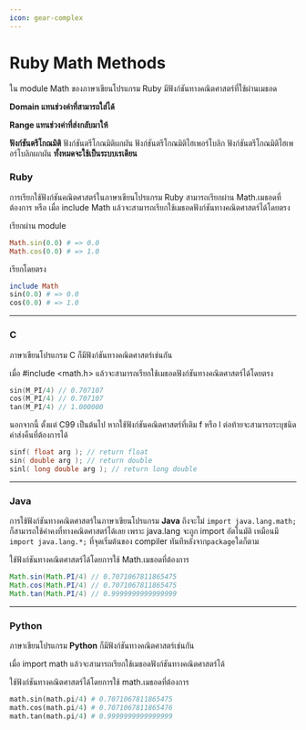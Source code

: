 ```yaml
---
icon: gear-complex
---
```


# Ruby Math Methods

ใน module Math ของภาษาเขียนโปรแกรม Ruby มีฟังก์ชันทางคณิตศาสตร์ที่ใช้ผ่านเมธอด

**Domain แทนช่วงค่าที่สามารถใส่ได้**

**Range แทนช่วงค่าที่ส่งกลับมาให้**

**ฟังก์ชันตรีโกณมิติ** ฟังก์ชันตรีโกณมิติผกผัน ฟังก์ชันตรีโกณมิติไฮเพอร์โบลิก ฟังก์ชันตรีโกณมิติไฮเพอร์โบลิกผกผัน **ทั้งหมดจะใช้เป็นระบบเรเดียน**

### Ruby

การเรียกใช้ฟังก์ชันคณิตศาสตร์ในภาษาเขียนโปรแกรม Ruby สามารถเรียกผ่าน Math.เมธอดที่ต้องการ หรือ เมื่อ include Math แล้วจะสามารถเรียกใช้เมธอดฟังก์ชันทางคณิตศาสตร์ได้โดยตรง

เรียกผ่าน module

```ruby
Math.sin(0.0) # => 0.0
Math.cos(0.0) # => 1.0
```

เรียกโดยตรง

```ruby
include Math
sin(0.0) # => 0.0
cos(0.0) # => 1.0
```

***

### C

ภาษาเขียนโปรแกรม C ก็มีฟังก์ชันทางคณิตศาสตร์เช่นกัน

เมื่อ #include \<math.h> แล้วจะสามารถเรียกใช้เมธอดฟังก์ชันทางคณิตศาสตร์ได้โดยตรง

```c
sin(M_PI/4) // 0.707107
cos(M_PI/4) // 0.707107
tan(M_PI/4) // 1.000000
```

นอกจากนี้ ตั้งแต่ C99 เป็นต้นไป หากใช้ฟังก์ชันคณิตศาสตร์ที่เติม f หรือ l ต่อท้ายจะสามารถระบุชนิดค่าส่งคืนที่ต้องการได้

```c
sinf( float arg ); // return float
sin( double arg ); // return double
sinl( long double arg ); // return long double
```

***

### Java

การใช้ฟังก์ชันทางคณิตศาสตร์ในภาษาเขียนโปรแกรม **Java** ถึงจะไม่ `import java.lang.math;` ก็สามารถใช้ค่าคงที่ทางคณิตศาสตร์ได้เลย เพราะ java.lang จะถูก import อัตโนมัติ เหมือนมี `import java.lang.*;` ที่จุดเริ่มต้นของ compiler ทันทีหลังจาก`package`ใดก็ตาม

ใช้ฟังก์ชันทางคณิตศาสตร์ได้โดยการใช้ Math.เมธอดที่ต้องการ

```java
Math.sin(Math.PI/4) // 0.7071067811865475
Math.cos(Math.PI/4) // 0.7071067811865475
Math.tan(Math.PI/4) // 0.9999999999999999 
```

***

### Python

ภาษาเขียนโปรแกรม **Python** ก็มีฟังก์ชันทางคณิตศาสตร์เช่นกัน

เมื่อ import math แล้วจะสามารถเรียกใช้เมธอดฟังก์ชันทางคณิตศาสตร์ได้

ใช้ฟังก์ชันทางคณิตศาสตร์ได้โดยการใช้ math.เมธอดที่ต้องการ

```python
math.sin(math.pi/4) # 0.7071067811865475
math.cos(math.pi/4) # 0.7071067811865476
math.tan(math.pi/4) # 0.9999999999999999 
```
